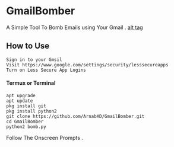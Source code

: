 # GmailBomber
A Simple Tool To Bomb Emails using Your Gmail .
[alt tag](https://i.ibb.co/7nhgnwB/IMG-20190912-020133.jpg)

## How to Use
```
Sign in to your Gmsil
Visit https://www.google.com/settings/security/lesssecureapps
Turn on Less Secure App Logins
```
#### Termux or Terminal
```
apt upgrade
apt update
pkg install git
pkg install python2
git clone https://github.com/ArnabXD/GmailBomber.git
cd GmailBomber
python2 bomb.py
```
Follow The Onscreen Prompts .
